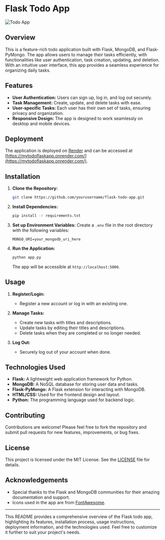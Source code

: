 # Flask Todo App

![Todo App](todo_app_screenshot.png)

## Overview

This is a feature-rich todo application built with Flask, MongoDB, and Flask-PyMongo. The app allows users to manage their tasks efficiently, with functionalities like user authentication, task creation, updating, and deletion. With an intuitive user interface, this app provides a seamless experience for organizing daily tasks.

## Features

- **User Authentication:** Users can sign up, log in, and log out securely.
- **Task Management:** Create, update, and delete tasks with ease.
- **User-specific Tasks:** Each user has their own set of tasks, ensuring privacy and organization.
- **Responsive Design:** The app is designed to work seamlessly on desktop and mobile devices.

## Deployment

The application is deployed on [Render](https://render.com/) and can be accessed at [https://mytodoflaskapp.onrender.com/](https://mytodoflaskapp.onrender.com/).

## Installation

1. **Clone the Repository:**
   ```bash
   git clone https://github.com/yourusername/flask-todo-app.git
   ```

2. **Install Dependencies:**
   ```bash
   pip install -r requirements.txt
   ```

3. **Set up Environment Variables:**
   Create a `.env` file in the root directory with the following variables:
   ```dotenv
   MONGO_URI=your_mongodb_uri_here
   ```

4. **Run the Application:**
   ```bash
   python app.py
   ```
   The app will be accessible at `http://localhost:5000`.

## Usage

1. **Register/Login:**
   - Register a new account or log in with an existing one.

2. **Manage Tasks:**
   - Create new tasks with titles and descriptions.
   - Update tasks by editing their titles and descriptions.
   - Delete tasks when they are completed or no longer needed.

3. **Log Out:**
   - Securely log out of your account when done.

## Technologies Used

- **Flask:** A lightweight web application framework for Python.
- **MongoDB:** A NoSQL database for storing user data and tasks.
- **Flask-PyMongo:** A Flask extension for interacting with MongoDB.
- **HTML/CSS:** Used for the frontend design and layout.
- **Python:** The programming language used for backend logic.

## Contributing

Contributions are welcome! Please feel free to fork the repository and submit pull requests for new features, improvements, or bug fixes.

## License

This project is licensed under the MIT License. See the [LICENSE](LICENSE) file for details.

## Acknowledgements

- Special thanks to the Flask and MongoDB communities for their amazing documentation and support.
- Icons used in the app are from [FontAwesome](https://fontawesome.com/).

---

This README provides a comprehensive overview of the Flask todo app, highlighting its features, installation process, usage instructions, deployment information, and the technologies used. Feel free to customize it further to suit your project's needs.